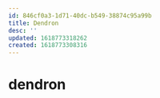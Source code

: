 ```yaml
---
id: 846cf0a3-1d71-40dc-b549-38874c95a99b
title: Dendron
desc: ''
updated: 1618773318262
created: 1618773308316
---
```


# dendron
